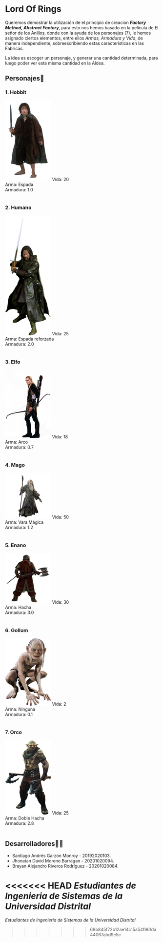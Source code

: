 # Lord Of Rings

Queremos demostrar la utilización de el principio de creacion ***Factory Method, Abstract Factory***, para esto nos hemos basado en la pelicula de El señor de los Anillos, donde con la ayuda de los personajes (7), le hemos asignado ciertos elementos, entre ellos *Armas, Armadura y Vida*, de manera independiente, sobreescribiendo estas caracteristicas en las Fabricas.

La idea es escoger un personaje, y generar una cantidad determinada, para luego poder ver esta misma cantidad en la Aldea.

## Personajes👥
 
  ### 1.  Hobbit
   <img src="https://github.com/Daviid2021/LordOfRings/blob/main/img/Personaje1.png" alt="Personaje 1" width="150"/>
    Vida: 20 <br>
    Arma: Espada <br>
    Armadura: 1.0 <br><br>
  
    
 ### 2.  Humano
   <img src="https://github.com/Daviid2021/LordOfRings/blob/main/img/Personaje2.png" alt="Personaje 2" width="150"/>
    Vida: 25 <br>
    Arma: Espada reforzada <br>
    Armadura: 2.0 <br><br>
    
   ### 3.  Elfo
   <img src="https://github.com/Daviid2021/LordOfRings/blob/main/img/Personaje3.png" alt="Personaje 3" width="150"/>
    Vida: 18 <br>
    Arma: Arco <br>
    Armadura: 0.7 <br><br>
    
  ### 4.  Mago
   <img src="https://github.com/Daviid2021/LordOfRings/blob/main/img/Personaje4.png" alt="Personaje 4" width="150"/>
    Vida: 50 <br>
    Arma: Vara Mágica <br>
    Armadura: 1.2 <br><br>
    
   ### 5.  Enano
   <img src="https://github.com/Daviid2021/LordOfRings/blob/main/img/Personaje5.png" alt="Personaje 5" width="150"/>
    Vida: 30 <br>
    Arma: Hacha <br>
    Armadura: 3.0 <br><br>
    
   ### 6.  Gollum
   <img src="https://github.com/Daviid2021/LordOfRings/blob/main/img/Personaje6.png" alt="Personaje 6" width="150"/>
    Vida: 2 <br>
    Arma: Ninguna <br>
    Armadura: 0.1 <br><br>
    
        
   ### 7.  Orco
   <img src="https://github.com/Daviid2021/LordOfRings/blob/main/img/Personaje7.png" alt="Personaje 7" width="150"/>
    Vida: 25 <br>
    Arma: Doble Hacha <br>
    Armadura: 2.8 <br><br>
    
    
 
 


## Desarrolladores👨‍💻


* Santiago Andrés Garzón Monroy - 20192020103.
* Jhonatan David Moreno Barragan - 20201020094.
* Brayan Alejandro Riveros Rodríguez - 20201020084.


<<<<<<< HEAD
_Estudiantes de Ingenieria de Sistemas de la Universidad Distrital_
=======
_Estudiantes de Ingenieria de Sistemas de la Universidad Distrital_

>>>>>>> 68b845f72b12ae14c15a54f96fda44067abd9e5c
